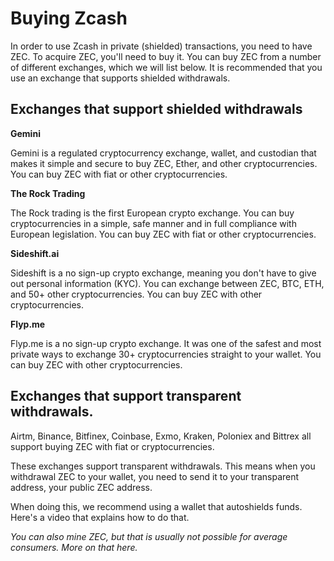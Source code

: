 # Buying Zcash

In order to use Zcash in private (shielded) transactions, you need to have ZEC. To acquire ZEC, you'll need to buy it. You can buy ZEC from a number of different exchanges, which we will list below. It is recommended that you use an exchange that supports shielded withdrawals.

## Exchanges that support shielded withdrawals

**Gemini**

Gemini is a regulated cryptocurrency exchange, wallet, and custodian that makes it simple and secure to buy ZEC, Ether, and other cryptocurrencies. You can buy ZEC with fiat or other cryptocurrencies.

**The Rock Trading**

The Rock trading is the first European crypto exchange. You can buy cryptocurrencies in a simple, safe manner and in full compliance with European legislation. You can buy ZEC with fiat or other cryptocurrencies.

**Sideshift.ai**

Sideshift is a no sign-up crypto exchange, meaning you don't have to give out personal information (KYC). You can exchange between ZEC, BTC, ETH, and 50+ other cryptocurrencies. You can buy ZEC with other cryptocurrencies.

**Flyp.me**

Flyp.me is a no sign-up crypto exchange. It was one of the safest and most private ways to exchange 30+ cryptocurrencies straight to your wallet. You can buy ZEC with other cryptocurrencies.

## Exchanges that support transparent withdrawals.

Airtm, Binance, Bitfinex, Coinbase, Exmo, Kraken, Poloniex and Bittrex all support buying ZEC with fiat or cryptocurrencies.

These exchanges support transparent withdrawals. This means when you withdrawal ZEC to your wallet, you need to send it to your transparent address, your public ZEC address. 

When doing this, we recommend using a wallet that autoshields funds. Here's a video that explains how to do that.

_You can also mine ZEC, but that is usually not possible for average consumers. More on that here._
